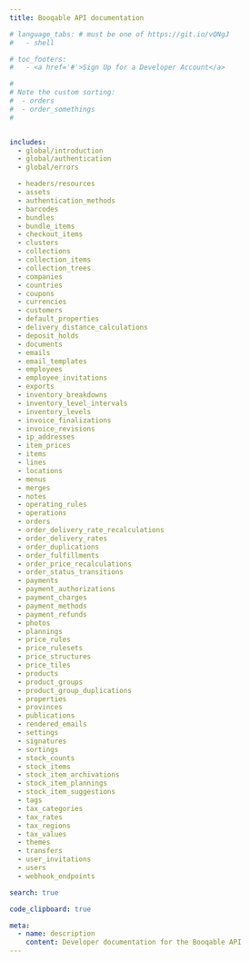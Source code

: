 ```yaml
---
title: Booqable API documentation

# language_tabs: # must be one of https://git.io/vQNgJ
#   - shell

# toc_footers:
#   - <a href='#'>Sign Up for a Developer Account</a>

#
# Note the custom sorting:
#  - orders
#  - order_somethings
#


includes:
  - global/introduction
  - global/authentication
  - global/errors

  - headers/resources
  - assets
  - authentication_methods
  - barcodes
  - bundles
  - bundle_items
  - checkout_items
  - clusters
  - collections
  - collection_items
  - collection_trees
  - companies
  - countries
  - coupons
  - currencies
  - customers
  - default_properties
  - delivery_distance_calculations
  - deposit_holds
  - documents
  - emails
  - email_templates
  - employees
  - employee_invitations
  - exports
  - inventory_breakdowns
  - inventory_level_intervals
  - inventory_levels
  - invoice_finalizations
  - invoice_revisions
  - ip_addresses
  - item_prices
  - items
  - lines
  - locations
  - menus
  - merges
  - notes
  - operating_rules
  - operations
  - orders
  - order_delivery_rate_recalculations
  - order_delivery_rates
  - order_duplications
  - order_fulfillments
  - order_price_recalculations
  - order_status_transitions
  - payments
  - payment_authorizations
  - payment_charges
  - payment_methods
  - payment_refunds
  - photos
  - plannings
  - price_rules
  - price_rulesets
  - price_structures
  - price_tiles
  - products
  - product_groups
  - product_group_duplications
  - properties
  - provinces
  - publications
  - rendered_emails
  - settings
  - signatures
  - sortings
  - stock_counts
  - stock_items
  - stock_item_archivations
  - stock_item_plannings
  - stock_item_suggestions
  - tags
  - tax_categories
  - tax_rates
  - tax_regions
  - tax_values
  - themes
  - transfers
  - user_invitations
  - users
  - webhook_endpoints

search: true

code_clipboard: true

meta:
  - name: description
    content: Developer documentation for the Booqable API
---
```

